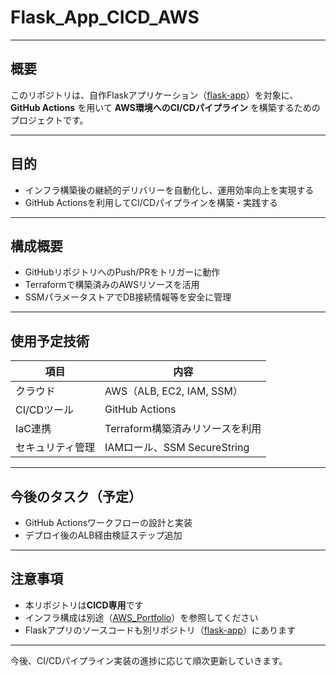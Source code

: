 # Flask_App_CICD_AWS

---

## 概要

このリポジトリは、自作Flaskアプリケーション（[flask-app](https://github.com/tomi050403/flask-app)）を対象に、
**GitHub Actions** を用いて **AWS環境へのCI/CDパイプライン** を構築するためのプロジェクトです。

---

## 目的

- インフラ構築後の継続的デリバリーを自動化し、運用効率向上を実現する
- GitHub Actionsを利用してCI/CDパイプラインを構築・実践する

---

## 構成概要

- GitHubリポジトリへのPush/PRをトリガーに動作
- Terraformで構築済みのAWSリソースを活用
- SSMパラメータストアでDB接続情報等を安全に管理

---

## 使用予定技術

| 項目           | 内容                                     |
|----------------|-----------------------------------------|
| クラウド        | AWS（ALB, EC2, IAM, SSM）|
| CI/CDツール     | GitHub Actions                         |
| IaC連携        | Terraform構築済みリソースを利用           |
| セキュリティ管理 | IAMロール、SSM SecureString             |

---

## 今後のタスク（予定）

- GitHub Actionsワークフローの設計と実装
- デプロイ後のALB経由検証ステップ追加

---

## 注意事項

- 本リポジトリは**CICD専用**です
- インフラ構成は別途（[AWS_Portfolio](https://github.com/tomi050403/AWS_Portfolio)）を参照してください
- Flaskアプリのソースコードも別リポジトリ（[flask-app](https://github.com/tomi050403/flask-app)）にあります

---

今後、CI/CDパイプライン実装の進捗に応じて順次更新していきます。
